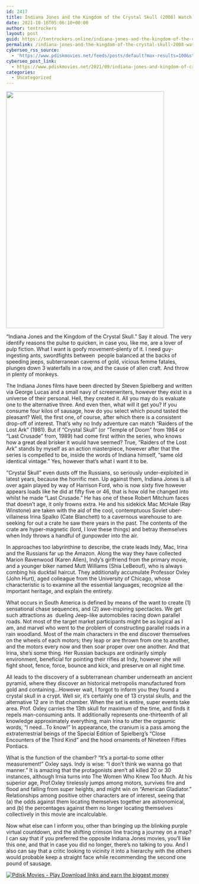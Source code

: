```yaml
---
id: 2417
title: Indiana Jones and the Kingdom of the Crystal Skull (2008) Watch Download pdisk Movie
date: 2021-10-16T05:06:10+00:00
author: tentrockers
layout: post
guid: https://tentrockers.online/indiana-jones-and-the-kingdom-of-the-crystal-skull-2008-watch-download-pdisk-movie/
permalink: /indiana-jones-and-the-kingdom-of-the-crystal-skull-2008-watch-download-pdisk-movie/
cyberseo_rss_source:
  - 'https://www.pdiskmovies.net/feeds/posts/default?max-results=100&start-index=201'
cyberseo_post_link:
  - https://www.pdiskmovies.net/2021/09/indiana-jones-and-kingdom-of-crystal.html
categories:
  - Uncategorized
---
```

<div class="separator">
  <a href="https://1.bp.blogspot.com/-ASQttyTrrj0/YVNY0NP4mmI/AAAAAAAAAaU/DkzSXBorhhYGBz1owJdKl0hhmFWO0xPegCLcBGAsYHQ/s1500/fv.jpg" imageanchor="1"><img loading="lazy" border="0" data-original-height="1500" data-original-width="1000" height="640" src="https://1.bp.blogspot.com/-ASQttyTrrj0/YVNY0NP4mmI/AAAAAAAAAaU/DkzSXBorhhYGBz1owJdKl0hhmFWO0xPegCLcBGAsYHQ/w426-h640/fv.jpg" width="426" /></a>
</div>

<span>&#8220;Indiana Jones and the Kingdom of the Crystal Skull.&#8221; Say it aloud. The very identify reasons the pulse to quicken, in case you, like me, are a lover of pulp fiction. What I want is goofy movement&#8211;plenty of it. I need guy-ingesting ants, swordfights between&nbsp; people balanced at the backs of speeding jeeps, subterranean caverns of gold, vicious femme fatales, plunges down 3 waterfalls in a row, and the cause of alien craft. And throw in plenty of monkeys.</span>

<span>The Indiana Jones films have been directed by Steven Spielberg and written via George Lucas and a small navy of screenwriters, however they exist in a universe of their personal. Hell, they created it. All you may do is evaluate one to the alternative three. And even then, what will it get you? If you consume four kilos of sausage, how do you select which pound tasted the pleasant? Well, the first one, of course, after which there is a consistent drop-off of interest. That&#8217;s why no Indy adventure can match &#8220;Raiders of the Lost Ark&#8221; (1981). But if &#8220;Crystal Skull&#8221; (or &#8220;Temple of Doom&#8221; from 1984 or &#8220;Last Crusade&#8221; from, 1989) had come first within the series, who knows how a great deal brisker it would have seemed? True, &#8220;Raiders of the Lost Ark&#8221; stands by myself as an action masterpiece, however after that the series is compelled to be, inside the words of Indiana himself, &#8220;same old identical vintage.&#8221; Yes, however that&#8217;s what I want it to be.</span>

<span>&#8220;Crystal Skull&#8221; even dusts off the Russians, so seriously under-exploited in latest years, because the horrific men. Up against them, Indiana Jones is all over again played by way of Harrison Ford, who is now sixty five however appears loads like he did at fifty five or 46, that is how old he changed into whilst he made &#8220;Last Crusade.&#8221; He has one of these Robert Mitchum faces that doesn&#8217;t age, it only frowns extra. He and his sidekick Mac McHale (Ray Winstone) are taken with the aid of the cool, contemptuous Soviet uber-villainess Irina Spalko (Cate Blanchett) to a cavernous warehouse to are seeking for out a crate he saw there years in the past. The contents of the crate are hyper-magnetic (lord, I love these things) and betray themselves when Indy throws a handful of gunpowder into the air.</span>

<span>In approaches too labyrinthine to describe, the crate leads Indy, Mac, Irina and the Russians far up the Amazon. Along the way they have collected Marion Ravenwood (Karen Allen), Indy&#8217;s girlfriend from the primary movie, and a younger biker named Mutt Williams (Shia LeBeouf), who is always combing his ducktail haircut. They additionally accumulate Professor Oxley (John Hurt), aged colleague from the University of Chicago, whose characteristic is to examine all the essential languages, recognize all the important heritage, and explain the entirety.</span>

<span>What occurs in South America is defined by means of the want to create (1) sensational chase sequences, and (2) awe-inspiring spectacles. We get such attractions as&nbsp; dueling Jeep-like automobiles racing down parallel roads. Not most of the target market participants might be as logical as I am, and marvel who went to the problem of constructing parallel roads in a rain woodland. Most of the main characters in the end discover themselves on the wheels of each motors; they leap or are thrown from one to another, and the motors every now and then soar proper over one another. And that Irina, she&#8217;s some thing. Her Russian backups are ordinarily simply environment, beneficial for pointing their rifles at Indy, however she will fight shoot, fence, force, bounce and kick, and preserve on all night time.</span>

<span>All leads to the discovery of a subterranean chamber underneath an ancient pyramid, where they discover an historical metropolis manufactured from gold and containing&#8230;However wait, I forgot to inform you they found a crystal skull in a crypt. Well sir, it&#8217;s certainly one of 13 crystal skulls, and the alternative 12 are in that chamber. When the set is entire, super events take area. Prof. Oxley carries the 13th skull for maximum of the time, and finds it repels man-consuming ants. It additionally represents one-thirteenth of all knowledge approximately everything, main Irina to utter the orgasmic words, &#8220;I need&#8230;To know!&#8221; In appearance, the cranium is a pass among the extraterrestrial beings of the Special Edition of Spielberg&#8217;s &#8220;Close Encounters of the Third Kind&#8221; and the hood ornaments of Nineteen Fifties Pontiacs.</span>

<span>What is the function of the chamber? &#8220;It&#8217;s a portal&#8211;to some other measurement!&#8221; Oxley says. Indy is wise: &#8220;I don&#8217;t think we wanna go that manner.&#8221; It is amazing that the protagonists aren&#8217;t all killed 20 or 30 instances, although Irnia turns into The Women Who Knew Too Much. At his superior age, Prof.Oxley tirelessly jumps among motors, survives fire and flood and falling from super heights, and might win on &#8220;American Gladiator.&#8221; Relationships among positive other characters are of interest, seeing that (a) the odds against them locating themselves together are astronomical, and (b) the percentages against them no longer locating themselves collectively in this movie are incalculable.</span>

<span>Now what else can I inform you, other than bringing up the blinking purple virtual countdown, and the shifting crimson line tracing a journey on a map? I can say that if you preferred the opposite Indiana Jones movies, you&#8217;ll like this one, and that in case you did no longer, there&#8217;s no talking to you. And I also can say that a critic looking to vicinity it into a hierarchy with the others would probable keep a straight face while recommending the second one pound of sausage.</span>

[![](https://1.bp.blogspot.com/-a93bp85aB6g/YUXjACCiX3I/AAAAAAAAbQE/GHmPI7h0af0tqn6tYzd0cdrDv9Hu9LUSACLcBGAsYHQ/s16000/Play_it_New-removebg-preview.png "Pdisk Movies - Play Download links and earn the biggest money")](https://pdisklink.com/1/bnYybHdsMDAyaW02?dn=1)